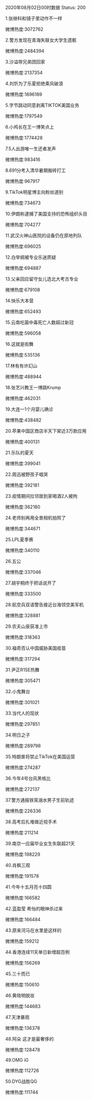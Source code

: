 2020年08月02日00时数据
Status: 200

1.张继科和镜子里动作不一样

微博热度:3072762

2.警方发现在青海失联女大学生遗骸

微博热度:2484394

3.沙溢带兄弟团回家

微博热度:2137354

4.刘忻为了乐夏拒绝乘风破浪

微博热度:1896189

5.字节跳动同意剥离TIKTOK美国业务

微博热度:1797549

6.小鸡长在王一博笑点上

微博热度:1774428

7.5人出游唯一生还者发声

微博热度:983416

8.691分考入清华暑期搬砖打工

微博热度:967917

9.TikTok明星博主向粉丝道别

微博热度:734673

10.伊朗称逮捕了美国支持的恐怖组织头目

微博热度:704277

11.武汉火神山医院的设备仍在原地列队

微博热度:696025

12.白举纲被专业乐迷质疑

微博热度:694887

13.父亲回应留守女儿选北大考古专业

微博热度:679108

14.快乐大本营

微博热度:652493

15.云南吃菌中毒死亡人数超过新冠

微博热度:596058

16.这就是街舞

微博热度:535136

17.林有有许幻山

微博热度:488944

18.张艺兴教王一博跳Krump

微博热度:462031

19.大连一1个月婴儿确诊

微博热度:438482

20.苹果中国区商店半天下架近3万款应用

微博热度:400131

21.乐队的夏天

微博热度:399041

22.周迅被野孩子唱哭

微博热度:392181

23.疫情期间拉邻居到家喝酒2人被拘

微博热度:362180

24.老师别再用全景相机拍照了

微博热度:344671

25.LPL夏季赛

微博热度:340110

26.五公

微博热度:337046

27.胡宇桐终于把话说开了

微博热度:333500

28.航空兵双语警告接近台海领空美军机

微博热度:328881

29.农夫山泉获准上市

微博热度:318363

30.福奇否认中国威胁美国疫苗

微博热度:317294

31.尹正R1SE热舞

微博热度:305471

32.小鬼舞台

微博热度:301021

33.当代人的现状

微博热度:297851

34.明日之子

微博热度:289798

35.特朗普将禁止TikTok在美国运营

微博热度:274287

36.今年4号台风黑格比

微博热度:272137

37.警方通报铁笼溺水男子生前轨迹

微博热度:226336

38.高考后扎堆做近视手术

微博热度:211214

39.南京一应届毕业女生失联超21天

微博热度:198229

40.肖枫三观

微博热度:191578

41.今年十五月亮十四圆

微博热度:166582

42.蓝盈莹 希怡的眼神杀过来

微博热度:166484

43.原来河马在水里是这样的

微博热度:159212

44.香港连续11天单日新增超百例

微博热度:156269

45.三十而已

微博热度:150610

46.黄晓明脱妆

微博热度:144683

47.天津暴雨

微博热度:136378

48.阿朵 这才是最奢侈的

微博热度:128478

49.OMG iG

微博热度:112726

50.DYG战胜QG

微博热度:111744

